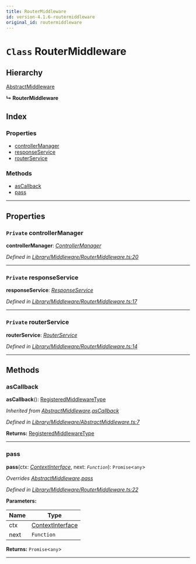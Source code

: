 ```yaml
---
title: RouterMiddleware
id: version-4.1.6-routermiddleware
original_id: routermiddleware
---
```


# `Class` RouterMiddleware

## Hierarchy

 [AbstractMiddleware](abstractmiddleware)

**↳ RouterMiddleware**

## Index

### Properties

* [controllerManager](routermiddleware#controllermanager)
* [responseService](routermiddleware#responseservice)
* [routerService](routermiddleware#routerservice)

### Methods

* [asCallback](routermiddleware#ascallback)
* [pass](routermiddleware#pass)

---

## Properties

<a id="controllermanager"></a>

### `Private` controllerManager

**controllerManager**: *[ControllerManager](controllermanager)*

*Defined in [Library/Middleware/RouterMiddleware.ts:20](https://github.com/SpoonX/stix/blob/03c715f/src/Library/Middleware/RouterMiddleware.ts#L20)*

___
<a id="responseservice"></a>

### `Private` responseService

**responseService**: *[ResponseService](responseservice)*

*Defined in [Library/Middleware/RouterMiddleware.ts:17](https://github.com/SpoonX/stix/blob/03c715f/src/Library/Middleware/RouterMiddleware.ts#L17)*

___
<a id="routerservice"></a>

### `Private` routerService

**routerService**: *[RouterService](routerservice)*

*Defined in [Library/Middleware/RouterMiddleware.ts:14](https://github.com/SpoonX/stix/blob/03c715f/src/Library/Middleware/RouterMiddleware.ts#L14)*

___

## Methods

<a id="ascallback"></a>

###  asCallback

**asCallback**(): [RegisteredMiddlewareType]()

*Inherited from [AbstractMiddleware](abstractmiddleware).[asCallback](abstractmiddleware#ascallback)*

*Defined in [Library/Middleware/AbstractMiddleware.ts:7](https://github.com/SpoonX/stix/blob/03c715f/src/Library/Middleware/AbstractMiddleware.ts#L7)*

**Returns:** [RegisteredMiddlewareType]()

___
<a id="pass"></a>

###  pass

**pass**(ctx: *[ContextInterface](../interfaces/contextinterface)*, next: *`Function`*): `Promise`<`any`>

*Overrides [AbstractMiddleware](abstractmiddleware).[pass](abstractmiddleware#pass)*

*Defined in [Library/Middleware/RouterMiddleware.ts:22](https://github.com/SpoonX/stix/blob/03c715f/src/Library/Middleware/RouterMiddleware.ts#L22)*

**Parameters:**

| Name | Type |
| ------ | ------ |
| ctx | [ContextInterface](../interfaces/contextinterface) |
| next | `Function` |

**Returns:** `Promise`<`any`>

___

